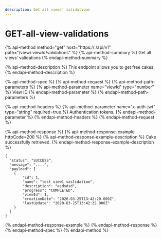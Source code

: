 ```yaml
---
description: Get all views' validations
---
```


# GET-all-view-validations

{% api-method method="get" host="https://<host>:<port>/api/v1" path="/view/:viewId/validations" %}
{% api-method-summary %}
Get all views' validations
{% endapi-method-summary %}

{% api-method-description %}
This endpoint allows you to get free cakes.
{% endapi-method-description %}

{% api-method-spec %}
{% api-method-request %}
{% api-method-path-parameters %}
{% api-method-parameter name="viewId" type="number" %}
View ID
{% endapi-method-parameter %}
{% endapi-method-path-parameters %}

{% api-method-headers %}
{% api-method-parameter name="x-auth-jwt" type="string" required=true %}
Authentication tokens.
{% endapi-method-parameter %}
{% endapi-method-headers %}
{% endapi-method-request %}

{% api-method-response %}
{% api-method-response-example httpCode=200 %}
{% api-method-response-example-description %}
Cake successfully retrieved.
{% endapi-method-response-example-description %}

```
{
  "status": "SUCCESS",
  "message": "....",
  "payload": [
    {
        "id": 1,
        "name": "test view1 vaslidation",
        "description": "asdsdsd",
        "progress": "COMPLETED",
        "viewId": 1,
        "creationDate": "2020-03-25T13:42:20.000Z",
        "lastUpdate": "2020-03-25T13:42:22.000Z"
    }
  ]
}
```
{% endapi-method-response-example %}
{% endapi-method-response %}
{% endapi-method-spec %}
{% endapi-method %}



